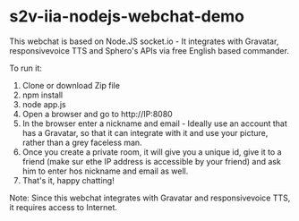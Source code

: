 # s2v-iia-nodejs-webchat-demo

This webchat is based on Node.JS socket.io - It integrates with Gravatar, responsivevoice TTS and Sphero's APIs via free English based commander.

To run it:

1. Clone or download Zip file
2. npm install
3. node app.js
4. Open a browser and go to http://IP:8080
5. In the browser enter a nickname and email - Ideally use an account that has a Gravatar, so that it can integrate with it and use your picture, rather than a grey faceless man.
6. Once you create a private room, it will give you a unique id, give it to a friend (make sur ethe IP address is accessible by your friend) and ask him to enter hos nickname and email as well.
7. That's it, happy chatting!


Note: Since this webchat integrates with Gravatar and responsivevoice TTS, it requires access to Internet.
